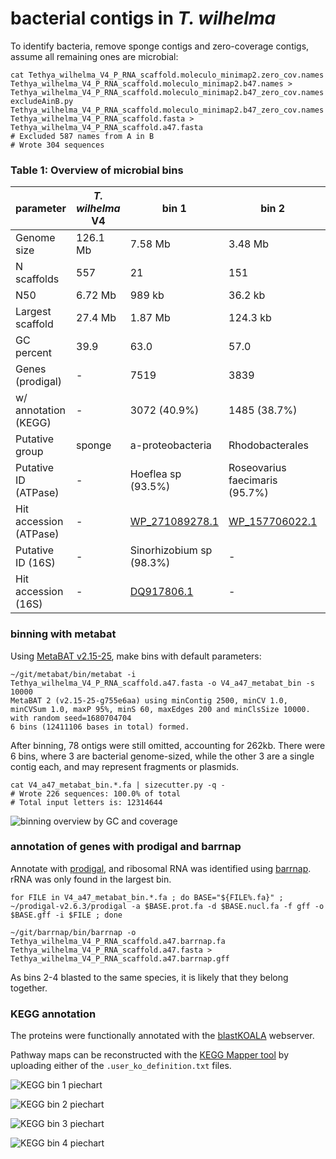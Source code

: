 # bacterial contigs in *T. wilhelma* #
To identify bacteria, remove sponge contigs and zero-coverage contigs, assume all remaining ones are microbial:

```
cat Tethya_wilhelma_V4_P_RNA_scaffold.moleculo_minimap2.zero_cov.names Tethya_wilhelma_V4_P_RNA_scaffold.moleculo_minimap2.b47.names > Tethya_wilhelma_V4_P_RNA_scaffold.moleculo_minimap2.b47_zero_cov.names
excludeAinB.py Tethya_wilhelma_V4_P_RNA_scaffold.moleculo_minimap2.b47_zero_cov.names Tethya_wilhelma_V4_P_RNA_scaffold.fasta > Tethya_wilhelma_V4_P_RNA_scaffold.a47.fasta
# Excluded 587 names from A in B
# Wrote 304 sequences
```

### Table 1: Overview of microbial bins ###
| parameter      | *T. wilhelma* V4 | bin 1             | bin 2             | bin 3             |
| :---           | ---              | ---               | ---               | ---               |
| Genome size    | 126.1 Mb         | 7.58 Mb           | 3.48 Mb           | 1.25 Mb           |
| N scaffolds    | 557              | 21                | 151               | 54                |
| N50            | 6.72 Mb          | 989 kb            | 36.2 kb           | 48.1 kb           |
| Largest scaffold | 27.4 Mb        | 1.87 Mb           | 124.3 kb          | 257.6 kb          |
| GC percent     | 39.9             | 63.0              | 57.0              | 60.0              |
| Genes (prodigal) | -              | 7519              | 3839              | 1400              |
| w/ annotation (KEGG) | -          | 3072 (40.9%)      | 1485 (38.7%)      | 229 (16.4%)       |
| Putative group | sponge           | a-proteobacteria  | Rhodobacterales   | Rhodobacterales   |
| Putative ID (ATPase)  | -        | Hoeflea sp (93.5%) | Roseovarius faecimaris (95.7%) | coxB Paracoccaceae sp (81.9%) |
| Hit accession (ATPase) | -       | [WP_271089278.1](https://www.ncbi.nlm.nih.gov/protein/WP_271089278.1) | [WP_157706022.1](https://www.ncbi.nlm.nih.gov/protein/WP_157706022.1) | [MCR9145584.1](https://www.ncbi.nlm.nih.gov/protein/MCR9145584.1) |
| Putative ID (16S)  | -          | Sinorhizobium sp (98.3%) | - | - |
| Hit accession (16S)  |  -       | [DQ917806.1](https://www.ncbi.nlm.nih.gov/nucleotide/DQ917806.1) | -   | - |

### binning with metabat ###
Using [MetaBAT v2.15-25](https://bitbucket.org/berkeleylab/metabat/src/master/), make bins with default parameters:

```
~/git/metabat/bin/metabat -i Tethya_wilhelma_V4_P_RNA_scaffold.a47.fasta -o V4_a47_metabat_bin -s 10000
MetaBAT 2 (v2.15-25-g755e6aa) using minContig 2500, minCV 1.0, minCVSum 1.0, maxP 95%, minS 60, maxEdges 200 and minClsSize 10000. with random seed=1680704704
6 bins (12411106 bases in total) formed.
```

After binning, 78 ontigs were still omitted, accounting for 262kb. There were 6 bins, where 3 are bacterial genome-sized, while the other 3 are a single contig each, and may represent fragments or plasmids.

```
cat V4_a47_metabat_bin.*.fa | sizecutter.py -q -
# Wrote 226 sequences: 100.0% of total
# Total input letters is: 12314644
```

![binning overview by GC and coverage](https://github.com/PalMuc/Tethya_wilhelma_genome/blob/main/03-bacteria/figures/Tethya_wilhelma_V4.metabat_bins.png)

### annotation of genes with prodigal and barrnap ###

Annotate with [prodigal](https://github.com/hyattpd/Prodigal), and ribosomal RNA was identified using [barrnap](https://github.com/tseemann/barrnap). rRNA was only found in the largest bin.

`for FILE in V4_a47_metabat_bin.*.fa ; do BASE="${FILE%.fa}" ; ~/prodigal-v2.6.3/prodigal -a $BASE.prot.fa -d $BASE.nucl.fa -f gff -o $BASE.gff -i $FILE ; done`

`~/git/barrnap/bin/barrnap -o Tethya_wilhelma_V4_P_RNA_scaffold.a47.barrnap.fa Tethya_wilhelma_V4_P_RNA_scaffold.a47.fasta > Tethya_wilhelma_V4_P_RNA_scaffold.a47.barrnap.gff`

As bins 2-4 blasted to the same species, it is likely that they belong together.

### KEGG annotation ###
The proteins were functionally annotated with the [blastKOALA](https://www.kegg.jp/blastkoala/) webserver.

Pathway maps can be reconstructed with the [KEGG Mapper tool](https://www.kegg.jp/kegg/mapper/reconstruct.html) by uploading either of the `.user_ko_definition.txt` files.

![KEGG bin 1 piechart](https://github.com/PalMuc/Tethya_wilhelma_genome/blob/main/03-bacteria/figures/kegg_bin_1.png)

![KEGG bin 2 piechart](https://github.com/PalMuc/Tethya_wilhelma_genome/blob/main/03-bacteria/figures/kegg_bin_2.png)

![KEGG bin 3 piechart](https://github.com/PalMuc/Tethya_wilhelma_genome/blob/main/03-bacteria/figures/kegg_bin_3.png)

![KEGG bin 4 piechart](https://github.com/PalMuc/Tethya_wilhelma_genome/blob/main/03-bacteria/figures/kegg_bin_4.png)



